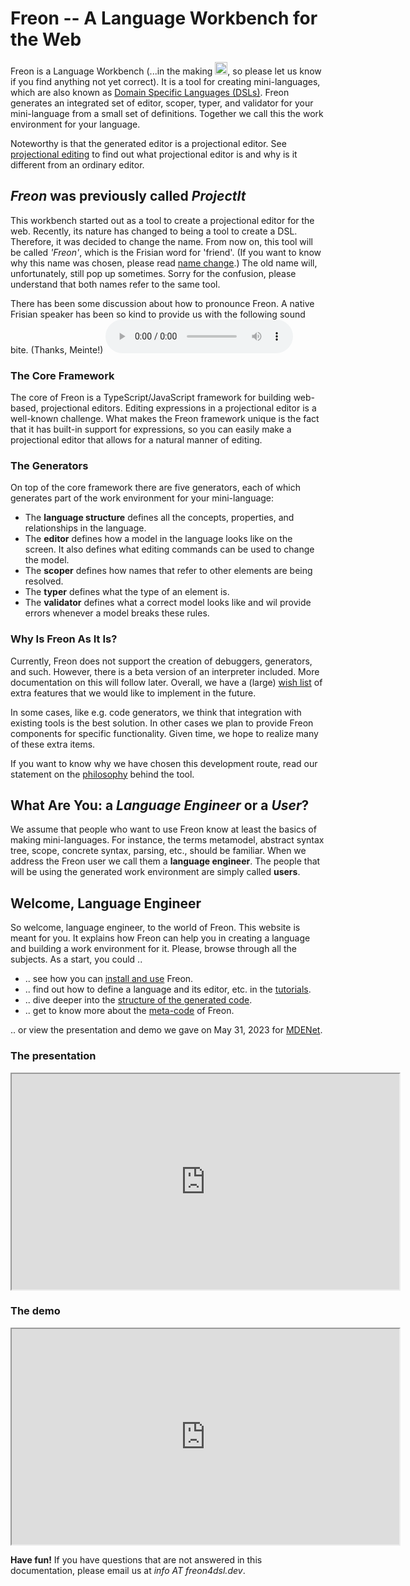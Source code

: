 # Freon -- A Language Workbench for the Web

Freon is a Language Workbench (...in the making <img src="/images/smile.png" alt="OOPS" width="20" height="20">,
so please let us know if you find anything not yet correct). It is a tool for creating mini-languages,
which are also known as <a href="https://en.wikipedia.org/wiki/Domain-specific*language" target="_blank">Domain Specific Languages (DSLs)</a>.
Freon generates an integrated
set of editor, scoper, typer, and validator for your mini-language from a small set of definitions. Together we call this the work environment for your language.

Noteworthy is that the generated editor is a projectional editor. See [projectional editing](/010_Intro/010_Projectional_Editing) to find out what
projectional editor is and why is it different from an ordinary editor.

## <i>Freon</i> was previously called <i>ProjectIt</i>

This workbench started out as a tool to create a projectional editor for the web. Recently, its nature
has changed to being a tool to create a DSL. Therefore,
it was decided to change the name. From now on, this tool will be called <i>'Freon'</i>, which is the
Frisian word for 'friend'. (If you want to know why this name was chosen, please read [name change](/010_Intro/060_Name_Change).)
The old name will, unfortunately, still pop up sometimes. Sorry for the confusion, please understand that
both names refer to the same tool.

There has been some discussion about how to pronounce
Freon. A native Frisian speaker has been so kind to provide us with the following sound bite. (Thanks, Meinte!)
<audio controls><source src="../../freon - pronunciation.mp3" type="audio/mpeg">Your browser does not support the audio element.</audio>

### The Core Framework

The core of Freon is a TypeScript/JavaScript framework for building web-based, projectional
editors. Editing expressions in a projectional editor is a well-known challenge. What makes the
Freon framework unique is the fact that it has built-in support for expressions, so you can
easily make a projectional editor that allows for a natural manner of editing.

### The Generators

On top of the core framework there are five generators, each of which generates part
of the work environment for your mini-language:

- The **language structure** defines all the concepts, properties, and relationships in the language.
- The **editor** defines how a model in the language looks like on the screen.
  It also defines what editing commands can be used to change the model.
- The **scoper** defines how names that refer to other elements are being resolved.
- The **typer** defines what the type of an element is.
- The **validator** defines what a correct model looks like and wil provide errors whenever a model breaks these rules.

### Why Is Freon As It Is?

Currently, Freon does not support the creation of debuggers, generators, and
such. However, there is a beta version of an interpreter included. More
documentation on this will follow later.
Overall, we have a (large) [wish list](/010_Intro/090_Future_Developments) of extra features
that we would like to implement in the future.

In some cases, like e.g. code generators, we think that integration with existing tools is the best solution.
In other cases we plan to provide Freon components for specific functionality.
Given time, we hope to realize many of these extra items.

If you want to know why
we have chosen this development route, read our statement on the [philosophy](/010_Intro/020_Our_Philosophy)
behind the tool.

## What Are You: a _Language Engineer_ or a _User_?

We assume that people who want to use Freon know at least the basics of making mini-languages. For instance,
the terms metamodel, abstract syntax tree, scope, concrete syntax, parsing, etc., should be familiar. When we address the Freon
user we call them a **language engineer**. The people that will be using the generated work environment are simply called **users**.

## Welcome, Language Engineer

So welcome, language engineer, to the world of Freon. This website is meant for you. It explains how Freon can help
you in creating a language and building a work environment for it. Please, browse through all the subjects.
As a start, you could ..

- .. see how you can [install and use](/020_Getting_Started/010_Installation) Freon.
- .. find out how to define a language and its editor, etc. in the [tutorials](/030_Developing_a_Language/010_Default_Level).
- .. dive deeper into the [structure of the generated code](/020_Getting_Started/020_Project_Structure).
- .. get to know more about the [meta-code](/060_Under_the_Hood) of Freon.

.. or view the presentation and demo we gave on May 31, 2023 for <a href="https://mde-network.com/" target="_blank">MDENet</a>.

### The presentation

<iframe width="620" height="345" src="https://www.youtube.com/embed/Eb9WGZyL92w">
</iframe>

### The demo

<iframe width="620" height="345" src="https://www.youtube.com/embed/pdQaCfRkgA8">
</iframe>

**Have fun!** If you have questions that are not answered in this documentation, please email us at _info AT freon4dsl.dev_.
